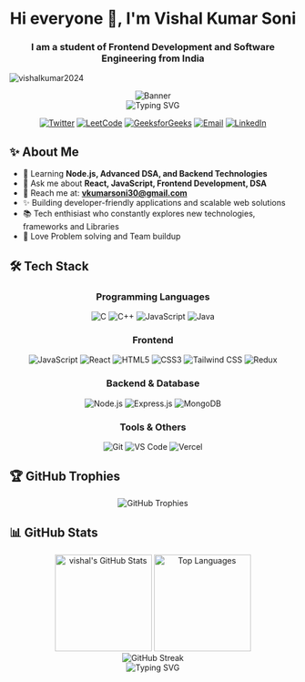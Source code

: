 <h1 align="center">Hi everyone 👋, I'm Vishal Kumar Soni</h1>
<h3 align="center">I am a student of Frontend Development and Software Engineering from India</h3>

<p align="left">
  <img src="https://komarev.com/ghpvc/?username=vishalkumar2024&label=Profile%20views&color=0e75b6&style=flat" alt="vishalkumar2024" />
</p>

<div align="center">

  <img src="https://capsule-render.vercel.app/api?type=waving&color=gradient&height=200&section=header&text=Vishal%20Kumar%20Soni&fontSize=80&animation=fadeIn&fontAlignY=38&descAlignY=55&descAlign=50" alt="Banner" />

  <br />

  <img src="https://readme-typing-svg.herokuapp.com?font=Fira+Code&pause=1000&color=6A54F7&center=true&vCenter=true&width=435&lines=Frontend+Developer;MERN+Stack+Enthusiast;React+Lover;Backend+Explorer;Tech+enthusiast;Always+Learning+New+Tech" alt="Typing SVG" />

  <p align="center">
    <a href="https://twitter.com/vishal_kr_coder"><img src="https://img.shields.io/badge/Twitter-1DA1F2?style=for-the-badge&logo=twitter&logoColor=white" alt="Twitter" /></a>
    <a href="https://www.leetcode.com/vishal_kumar_coder"><img src="https://img.shields.io/badge/LeetCode-FFA116?style=for-the-badge&logo=leetcode&logoColor=black" alt="LeetCode" /></a>
    <a href="https://auth.geeksforgeeks.org/user/gamervisxea9"><img src="https://img.shields.io/badge/GeeksforGeeks-0F9D58?style=for-the-badge&logo=geeksforgeeks&logoColor=white" alt="GeeksforGeeks" /></a>
    <a href="mailto:vkumarsoni30@gmail.com"><img src="https://img.shields.io/badge/Gmail-D14836?style=for-the-badge&logo=gmail&logoColor=white" alt="Email" /></a>
    <a href="https://linkedin.com/in/vishal-kumar-soni-/"><img src="https://img.shields.io/badge/LinkedIn-0077B5?style=for-the-badge&logo=linkedin&logoColor=white" alt="LinkedIn" /></a>
  </p>
</div> 
 

## ✨ About Me

- 🌱 Learning **Node.js, Advanced DSA, and Backend Technologies**
- 💬 Ask me about **React, JavaScript, Frontend Development, DSA**
- 📧 Reach me at: **vkumarsoni30@gmail.com**
- ✨ Building developer-friendly applications and scalable web solutions
- 📚 Tech enthisiast who constantly explores new technologies, frameworks and Libraries
- 🚀 Love Problem solving and Team buildup

## 🛠️ Tech Stack

<div align="center">

### Programming Languages

![C](https://img.shields.io/badge/C-%23764ABC?style=for-the-badge&logo=c&logoColor=white)
![C++](https://img.shields.io/badge/C++-%230078D7?style=for-the-badge&logo=c%2B%2B&logoColor=white)
![JavaScript](https://img.shields.io/badge/JavaScript-%234EA94B?style=for-the-badge&logo=javascript&logoColor=black)
![Java](https://img.shields.io/badge/Java-%23ED8B00?style=for-the-badge&logo=java&logoColor=white)

### Frontend

![JavaScript](https://img.shields.io/badge/JavaScript-%23FFD700?style=for-the-badge&logo=javascript&logoColor=black)
![React](https://img.shields.io/badge/React-%2320232A?style=for-the-badge&logo=react&logoColor=%2361DAFB)
![HTML5](https://img.shields.io/badge/HTML5-%23E44D26?style=for-the-badge&logo=html5&logoColor=white) 
![CSS3](https://img.shields.io/badge/CSS3-%231572B6?style=for-the-badge&logo=css3&logoColor=white)
![Tailwind CSS](https://img.shields.io/badge/Tailwind_CSS-%2338B2AC?style=for-the-badge&logo=tailwind-css&logoColor=white)
![Redux](https://img.shields.io/badge/Redux-%23764ABC?style=for-the-badge&logo=redux&logoColor=white)



### Backend & Database

![Node.js](https://img.shields.io/badge/Node.js-%23339933?style=flat-square&logo=node.js&logoColor=white)
![Express.js](https://img.shields.io/badge/Express.js-%23000000?style=flat-square&logo=express&logoColor=white)
![MongoDB](https://img.shields.io/badge/MongoDB-%234EA94B?style=flat-square&logo=mongodb&logoColor=white)


### Tools & Others

![Git](https://img.shields.io/badge/Git-%23F05032?style=flat-square&logo=git&logoColor=white)
![VS Code](https://img.shields.io/badge/VS_Code-%23007ACC?style=flat-square&logo=visual-studio-code&logoColor=white)
![Vercel](https://img.shields.io/badge/Vercel-%23000000?style=flat-square&logo=vercel&logoColor=white)

</div>

## 🏆 GitHub Trophies

<p align="center">
  <img src="https://github-profile-trophy.vercel.app/?username=vishalkumar2024&theme=onedark&no-frame=true&row=1&column=7" alt="GitHub Trophies" />
</p>

## 📊 GitHub Stats

<div align="center">
  <img src="https://github-readme-stats.vercel.app/api?username=vishalkumar2024&show_icons=true&theme=tokyonight&hide_border=true&count_private=true" alt="vishal's GitHub Stats" height="170" />
  <img src="https://github-readme-stats.vercel.app/api/top-langs/?username=vishalkumar2024&layout=compact&theme=tokyonight&hide_border=true" alt="Top Languages" height="170" />
</div>

<div align="center" pl-3>
  <img src="https://github-readme-streak-stats.herokuapp.com/?user=vishalkumar2024&theme=tokyonight&hide_border=true" alt="GitHub Streak" />
</div>
 

<div align="center">
  <img src="https://readme-typing-svg.demolab.com?font=Fira+Code&pause=1000&color=00F72E&width=435&lines=Thanks+for+visiting!;Have+a+great+day!;Let's+connect+and+collaborate!" alt="Typing SVG" />
</div>
